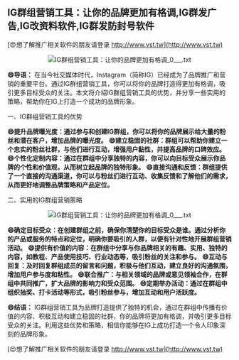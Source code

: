 ## **IG群组营销工具：让你的品牌更加有格调,IG群发广告,IG改资料软件,IG群发防封号软件**

[😍想了解推广相关软件的朋友请登录 http://www.vst.tw](http://www.vst.tw)

 <center><img src="https://vst.tw/MP4/tuiguang/png/5.png" alt="IG群组营销工具：让你的品牌更加有格调_0___.txt"></center>

**😄导语：**
在当今社交媒体时代，Instagram（简称IG）已经成为了品牌推广和营销的重要平台。通过IG群组营销工具，你可以将你的品牌打造得更加有格调，吸引更多目标受众的关注。本文将介绍IG群组营销工具的优势，并分享一些实用的策略，帮助你在IG上打造一个成功的品牌形象。

一、IG群组营销工具的优势

**😄提升品牌曝光度：通过参与和创建IG群组，你可以将你的品牌展示给大量的粉丝和潜在客户，增加品牌的曝光度。**
**😄建立稳固的社群：群组可以帮助你建立一个忠实的粉丝社群，与他们进行互动，增强用户黏性，并提高品牌的口碑效应。**
**😄个性化定制内容：通过在群组中分享独特的内容，你可以向目标受众展示你品牌的个性和价值观，从而树立起品牌的独特形象。**
**😄直接沟通和反馈：群组提供了一个直接的沟通渠道，你可以与粉丝们进行互动、收集反馈和了解他们的需求，从而更好地调整品牌策略和产品定位。**

二、实用的IG群组营销策略

 <center><img src="https://vst.tw/MP4/tuiguang/png/1.png" alt="IG群组营销工具：让你的品牌更加有格调_0___.txt"></center>

**😄确定目标受众：在创建群组之前，确保你清楚你的目标受众是谁。通过分析你的产品或服务的特点和定位，明确你要吸引的人群，以便有针对性地开展群组营销活动。**
**😄提供有价值的内容：在群组中分享与你品牌相关的有趣、实用、独特的内容，如教程、产品使用技巧、行业动态等，吸引粉丝的关注和参与。**
**😄互动与回复：及时回复群组成员的留言和问题，积极与他们互动，建立良好的沟通氛围，增加用户参与度和粘性。**
**😄联合推广：与相关领域的品牌或意见领袖合作，在群组中共同推广，扩大品牌的影响力和受众范围。**
**😄定期举办活动：通过在群组中组织抽奖、打卡活动等形式，吸引粉丝参与，增加互动和用户活跃度。**

**😄结语：**
IG群组营销工具为品牌打造提供了独特的机会，通过在群组中传播有价值的内容、积极互动和建立稳固的社群，你的品牌将更加有格调，并吸引更多目标受众的关注。利用这些优势和策略，相信你能够在IG上成功打造一个令人印象深刻的品牌形象。

[😍想了解推广相关软件的朋友请登录 http://www.vst.tw](http://www.vst.tw)



